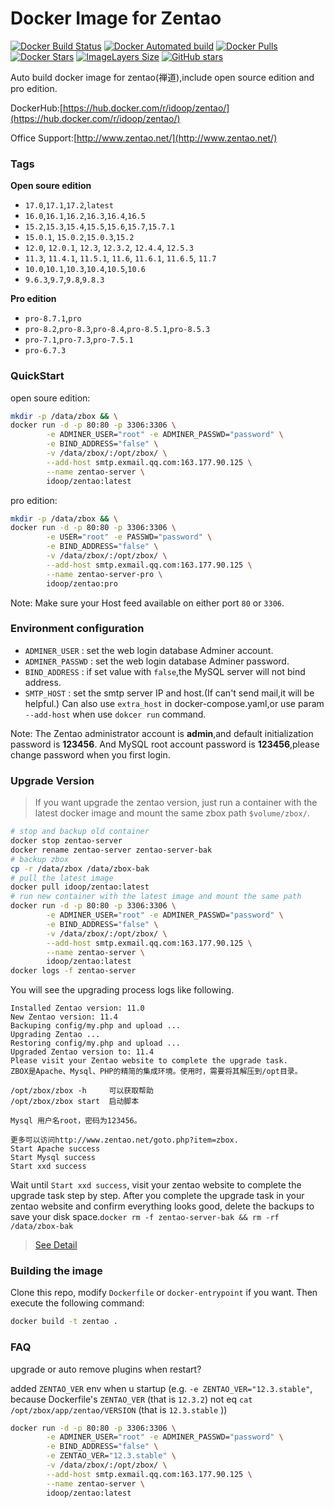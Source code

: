 # Docker Image for Zentao
[![Docker Build Status](https://img.shields.io/docker/cloud/build/idoop/zentao)](https://hub.docker.com/r/idoop/zentao/)
[![Docker Automated build](https://img.shields.io/docker/automated/idoop/zentao)](https://hub.docker.com/r/idoop/zentao/)
[![Docker Pulls](https://img.shields.io/docker/pulls/idoop/zentao.svg)](https://hub.docker.com/r/idoop/zentao/)
[![Docker Stars](https://img.shields.io/docker/stars/idoop/zentao)](https://hub.docker.com/r/idoop/zentao/)
[![ImageLayers Size](https://img.shields.io/docker/image-size/idoop/zentao/latest)](https://hub.docker.com/r/idoop/zentao/)
[![GitHub stars](https://img.shields.io/github/stars/idoop/zentao)](https://github.com/idoop/zentao)

Auto build docker image for zentao(禅道),include open source edition and pro edition.

DockerHub:[https://hub.docker.com/r/idoop/zentao/](https://hub.docker.com/r/idoop/zentao/)

Office Support:[http://www.zentao.net/](http://www.zentao.net/)
### Tags

**Open soure edition**

- `17.0`,`17.1`,`17.2`,`latest`
- `16.0`,`16.1`,`16.2`,`16.3`,`16.4`,`16.5`
- `15.2`,`15.3`,`15.4`,`15.5`,`15.6`,`15.7`,`15.7.1`
- `15.0.1`, `15.0.2`,`15.0.3`,`15.2`
- `12.0`, `12.0.1`, `12.3`, `12.3.2`, `12.4.4`, `12.5.3`
- `11.3`, `11.4.1`, `11.5.1`, `11.6`, `11.6.1`, `11.6.5`, `11.7`
- `10.0`,`10.1`,`10.3`,`10.4`,`10.5`,`10.6`
- `9.6.3`,`9.7`,`9.8`,`9.8.3`

**Pro edition**

- `pro-8.7.1`,`pro`
- `pro-8.2`,`pro-8.3`,`pro-8.4`,`pro-8.5.1`,`pro-8.5.3`
- `pro-7.1`,`pro-7.3`,`pro-7.5.1`
- `pro-6.7.3`

### QuickStart

open soure edition:
``` bash
mkdir -p /data/zbox && \
docker run -d -p 80:80 -p 3306:3306 \
        -e ADMINER_USER="root" -e ADMINER_PASSWD="password" \
        -e BIND_ADDRESS="false" \
        -v /data/zbox/:/opt/zbox/ \
        --add-host smtp.exmail.qq.com:163.177.90.125 \
        --name zentao-server \
        idoop/zentao:latest
```

pro edition:
``` bash
mkdir -p /data/zbox && \
docker run -d -p 80:80 -p 3306:3306 \
        -e USER="root" -e PASSWD="password" \
        -e BIND_ADDRESS="false" \
        -v /data/zbox/:/opt/zbox/ \
        --add-host smtp.exmail.qq.com:163.177.90.125 \
        --name zentao-server-pro \
        idoop/zentao:pro
```

Note: Make sure your Host feed available on either port `80` or `3306`.

### Environment configuration

* `ADMINER_USER` : set the web login database Adminer account.
* `ADMINER_PASSWD` : set the web login database Adminer password. 
* `BIND_ADDRESS` : if set value with `false`,the MySQL server will not bind address.
* `SMTP_HOST` : set the smtp server IP and host.(If can't send mail,it will be helpful.) Can also use `extra_host` in docker-compose.yaml,or use param `--add-host` when use `dokcer run` command.

Note: The Zentao administrator account is **admin**,and default initialization password is **123456**.
      And MySQL root account password is **123456**,please change password when you first login.

### Upgrade Version

> If you want upgrade the zentao version, just run a container with the latest docker image and mount the same zbox path `$volume/zbox/`.

``` bash
# stop and backup old container
docker stop zentao-server
docker rename zentao-server zentao-server-bak
# backup zbox
cp -r /data/zbox /data/zbox-bak
# pull the latest image
docker pull idoop/zentao:latest
# run new container with the latest image and mount the same path
docker run -d -p 80:80 -p 3306:3306 \
        -e ADMINER_USER="root" -e ADMINER_PASSWD="password" \
        -e BIND_ADDRESS="false" \
        -v /data/zbox/:/opt/zbox/ \
        --add-host smtp.exmail.qq.com:163.177.90.125 \
        --name zentao-server \
        idoop/zentao:latest
docker logs -f zentao-server
```
You will see the upgrading process logs like following.
```
Installed Zentao version: 11.0
New Zentao version: 11.4
Backuping config/my.php and upload ...
Upgrading Zentao ...
Restoring config/my.php and upload ...
Upgraded Zentao version to: 11.4
Please visit your Zentao website to complete the upgrade task.
ZBOX是Apache、Mysql、PHP的精简的集成环境。使用时，需要将其解压到/opt目录。

/opt/zbox/zbox -h     可以获取帮助
/opt/zbox/zbox start  启动脚本

Mysql 用户名root，密码为123456。

更多可以访问http://www.zentao.net/goto.php?item=zbox.
Start Apache success
Start Mysql success
Start xxd success
```

Wait until `Start xxd success`, visit your zentao website to complete the upgrade task step by step.
After you complete the upgrade task in your zentao website and confirm everything looks good, delete the backups to save your disk space.`docker rm -f zentao-server-bak && rm -rf /data/zbox-bak`
> [See Detail](https://www.zentao.net/book/zentaopmshelp/67.html)

### Building the image

Clone this repo, modify `Dockerfile` or `docker-entrypoint` if you want.
Then execute the following command:

``` bash
docker build -t zentao .
```

### FAQ
upgrade or auto remove plugins when restart?

added `ZENTAO_VER` env when u startup (e.g. `-e ZENTAO_VER="12.3.stable"`, because Dockerfile's `ZENTAO_VER` (that is `12.3.2`) not eq `cat /opt/zbox/app/zentao/VERSION` (that is `12.3.stable` ))

```bash
docker run -d -p 80:80 -p 3306:3306 \
        -e ADMINER_USER="root" -e ADMINER_PASSWD="password" \
        -e BIND_ADDRESS="false" \
        -e ZENTAO_VER="12.3.stable" \
        -v /data/zbox/:/opt/zbox/ \
        --add-host smtp.exmail.qq.com:163.177.90.125 \
        --name zentao-server \
        idoop/zentao:latest
```
